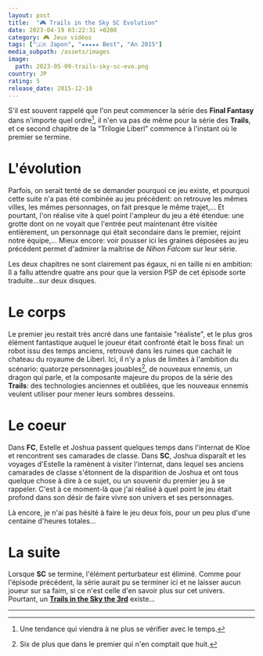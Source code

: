 ```yaml
---
layout: post
title:  "🎮 Trails in the Sky SC Evolution"
date: 2023-04-19 03:22:31 +0200
category: 🎮 Jeux vidéos
tags: ["🇯🇵 Japon", "★★★★★ Best", "An 2015"]
media_subpath: /assets/images
image:
  path: 2023-05-09-trails-sky-sc-evo.png
country: JP
rating: 5
release_date: 2015-12-10
---
```


S'il est souvent rappelé que l'on peut commencer la série des **Final Fantasy** dans n'importe quel ordre[^1], il n'en va pas de même pour la série des **Trails**, et ce second chapitre de la "Trilogie Liberl" commence à l'instant où le premier se termine.

# L'évolution

Parfois, on serait tenté de se demander pourquoi ce jeu existe, et pourquoi cette suite n'a pas été combinée au jeu précédent: on retrouve les mêmes villes, les mêmes personnages, on fait presque le même trajet,... Et pourtant, l'on réalise vite à quel point l'ampleur du jeu a été étendue: une grotte dont on ne voyait que l'entrée peut maintenant être visitée entièrement, un personnage qui était secondaire dans le premier, rejoint notre équipe,... Mieux encore: voir pousser ici les graines déposées au jeu précédent permet d'admirer la maîtrise de *Nihon Falcom* sur leur série.

Les deux chapitres ne sont clairement pas égaux, ni en taille ni en ambition: Il a fallu attendre quatre ans pour que la version PSP de cet épisode sorte traduite...sur deux disques.

# Le corps

Le premier jeu restait très ancré dans une fantaisie "réaliste", et le plus gros élément fantastique auquel le joueur était confronté était le boss final: un robot issu des temps anciens, retrouvé dans les ruines que cachait le chateau du royaume de Liberl. Ici, il n'y a plus de limites à l'ambition du scénario: quatorze personnages jouables[^2], de nouveaux ennemis, un dragon qui parle, et la composante majeure du propos de la série des **Trails**: des technologies anciennes et oubliées, que les nouveaux ennemis  veulent utiliser pour mener leurs sombres desseins.

# Le coeur

Dans **FC**, Estelle et Joshua passent quelques temps dans l'internat de Kloe et rencontrent ses camarades de classe. Dans **SC**, Joshua disparaît et les voyages d'Estelle la ramènent à visiter l'internat, dans lequel ses anciens camarades de classe s'étonnent de la disparition de Joshua et ont tous quelque chose à dire à ce sujet, ou un souvenir du premier jeu à se rappeler. C'est à ce moment-là que j'ai réalisé à quel point le jeu était profond dans son désir de faire vivre son univers et ses personnages.

Là encore, je n'ai pas hésité à faire le jeu deux fois, pour un peu plus d'une centaine d'heures totales...

# La suite

Lorsque **SC** se termine, l'élément perturbateur est éliminé. Comme pour l'épisode précédent, la série aurait pu se terminer ici et ne laisser aucun joueur sur sa faim, si ce n'est celle d'en savoir plus sur cet univers. Pourtant, un [**Trails in the Sky the 3rd**](/posts/trails-sky-3rd-evo) existe...

* * *
[^1]: Une tendance qui viendra à ne plus se vérifier avec le temps.
[^2]: Six de plus que dans le premier qui n'en comptait que huit.
